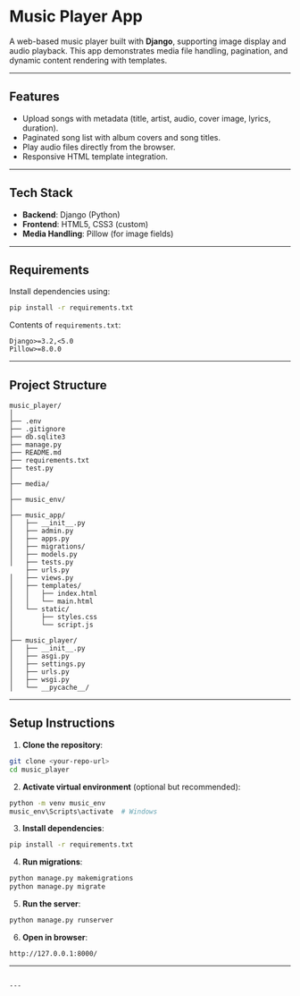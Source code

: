 # Music Player App

A web-based music player built with **Django**, supporting image display and audio playback. This app demonstrates media file handling, pagination, and dynamic content rendering with templates.

---

## Features

- Upload songs with metadata (title, artist, audio, cover image, lyrics, duration).
- Paginated song list with album covers and song titles.
- Play audio files directly from the browser.
- Responsive HTML template integration.

---

## Tech Stack

- **Backend**: Django (Python)
- **Frontend**: HTML5, CSS3 (custom)
- **Media Handling**: Pillow (for image fields)

---

## Requirements

Install dependencies using:

```bash
pip install -r requirements.txt
```

Contents of `requirements.txt`:
```
Django>=3.2,<5.0
Pillow>=8.0.0
```

---

## Project Structure

```
music_player/
│
├── .env
├── .gitignore
├── db.sqlite3
├── manage.py
├── README.md
├── requirements.txt
├── test.py                            
│
├── media/
│
├── music_env/
│
├── music_app/
│   ├── __init__.py
│   ├── admin.py
│   ├── apps.py
│   ├── migrations/
│   ├── models.py
│   ├── tests.py
    ├── urls.py
│   ├── views.py
│   ├── templates/
│   │   ├── index.html
│   │   └── main.html
│   └── static/
│       ├── styles.css
│       └── script.js
│
├── music_player/
│   ├── __init__.py
│   ├── asgi.py
│   ├── settings.py
│   ├── urls.py
│   ├── wsgi.py
│   └── __pycache__/
```

---

## Setup Instructions

1. **Clone the repository**:
```bash
git clone <your-repo-url>
cd music_player
```

2. **Activate virtual environment** (optional but recommended):
```bash
python -m venv music_env
music_env\Scripts\activate  # Windows
```

3. **Install dependencies**:
```bash
pip install -r requirements.txt
```

4. **Run migrations**:
```bash
python manage.py makemigrations
python manage.py migrate
```

5. **Run the server**:
```bash
python manage.py runserver
```

6. **Open in browser**:
```
http://127.0.0.1:8000/
```

---
```

---
